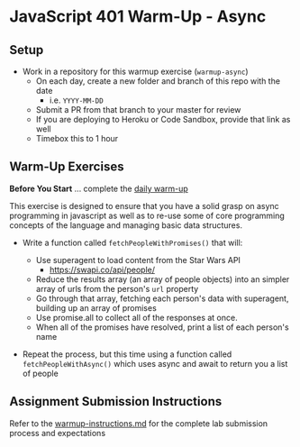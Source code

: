 # JavaScript 401 Warm-Up - Async 

## Setup
* Work in a repository for this warmup exercise (`warmup-async`)
  * On each day, create a new folder and branch of this repo with the date
    * i.e. `YYYY-MM-DD`
  * Submit a PR from that branch to your master for review
  * If you are deploying to Heroku or Code Sandbox, provide that link as well
  * Timebox this to 1 hour

## Warm-Up Exercises

**Before You Start** ... complete the [daily warm-up](../warmup-daily)

This exercise is designed to ensure that you have a solid grasp on async programming in javascript as well as to re-use some of core programming concepts of the language and managing basic data structures.

* Write a function called `fetchPeopleWithPromises()` that will:
  * Use superagent to load content from the Star Wars API
    * <https://swapi.co/api/people/>
  * Reduce the results array (an array of people objects) into an simpler array of urls from the person's `url` property
  * Go through that array, fetching each person's data with superagent, building up an array of promises
  * Use promise.all to collect all of the responses at once.
  * When all of the promises have resolved, print a list of each person's name

* Repeat the process, but this time using a function called `fetchPeopleWithAsync()` which uses async and await to return you a list of people

## Assignment Submission Instructions
Refer to the [warmup-instructions.md](../../../reference/submission-instructions/warmups) for the complete lab submission process and expectations
